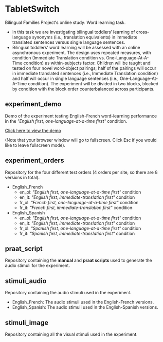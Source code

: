 # TabletSwitch
Bilingual Families Project's online study: Word learning task. 
*  In this task we are investigating bilingual toddlers’ learning of cross-language synonyms (i.e., translation equivalents) in immediate translated sentences versus single language sentences.
*  Bilingual toddlers’ word learning will be assessed with an online asynchronous experiment. The design uses repeated measures, with condition (Immediate Translation condition vs. One-Language-At-A-Time condition) as within-subjects factor. Children will be taught and tested on four novel word-object pairings; half of the pairings will occur in immediate translated sentences (i.e., Immediate Translation condition) and half will occur in single language sentences (i.e., One-Language-At-A-Time condition). The experiment will be divided in two blocks, blocked by condition with the block order counterbalanced across participants.

## experiment_demo
Demo of the experiment testing English-French word-learning performance in the _"English first, one-language-at-a-time first"_ condition.

[Click here to view the demo](https://rachelkytsui.github.io/demo_Bilingual-Families-Project_TabletSwitch/) 

(Note that your browser window will go to fullscreen. Click Esc if you would like to leave fullscreen mode).

## experiment_orders
Repository for the four different test orders (4 orders per site, so there are 8 versions in total).
* English_French
  - en_ol: _"English first, one-language-at-a-time first"_ condition
  - en_it: _"English first, immediate-translation first"_ condition
  - fr_ol: _"French first, one-language-at-a-time first"_ condition
  - fr_it: _"French first, immediate-translation first"_ condition
* English_Spanish
  - en_ol: _"English first, one-language-at-a-time first"_ condition
  - en_it: _"English first, immediate-translation first"_ condition
  - fr_ol: _"Spanish first, one-language-at-a-time first"_ condition
  - fr_it: _"Spanish first, immediate-translation first"_ condition

## praat_script
Repository containing the **manual** and **praat scripts** used to generate the audio stimuli for the experiment.

## stimuli_audio
Repository containing the audio stimuli used in the experiment.
* English_French: The audio stimuli used in the English-French versions.
* English_Spanish: The audio stimuli used in the English-Spanish versions. 

## stimuli_image
Repository containing all the visual stimuli used in the experiment.

